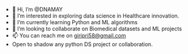 - 👋 Hi, I’m @DNAMAY
- 👀 I’m interested in exploring data science in Healthcare innovation.
- 🌱 I’m currently learning Python and ML algorithms
- 💞️ I’m looking to collaborate on Biomedical datasets and ML projects
- 📫 You can reach me on giripri58@gmail.com 
- Open to shadow any python DS project or collaboration.

<!---
DNAMAY/DNAMAY is a ✨ special ✨ repository because its `README.md` (this file) appears on your GitHub profile.
You can click the Preview link to take a look at your changes.
--->
